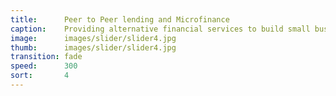 ```yaml
---
title:      Peer to Peer lending and Microfinance
caption:    Providing alternative financial services to build small businesses throughout China
image:      images/slider/slider4.jpg
thumb:      images/slider/slider4.jpg
transition: fade
speed:      300
sort:       4
---
```

